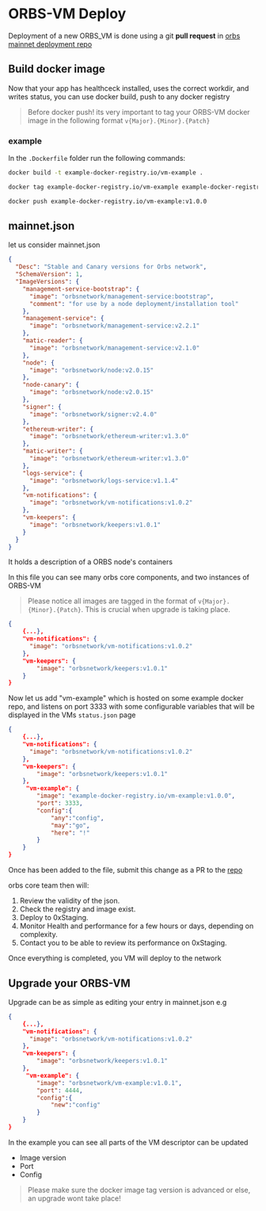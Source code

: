# ORBS-VM Deploy 
Deployment of a new ORBS_VM is done using a git **pull request** in [orbs mainnet deployment repo](https://github.com/orbs-network/mainnet-deployment/blob/main/mainnet.json)

## Build docker image
Now that your app has healthceck installed, uses the correct workdir, and writes status, you can use docker build, push to any docker registry

> Before docker push! its very important to tag your ORBS-VM docker image in the following format ```v{Major}.{Minor}.{Patch}```

### example 
In the ```.Dockerfile``` folder run the following commands:

```bash
docker build -t example-docker-registry.io/vm-example .

docker tag example-docker-registry.io/vm-example example-docker-registry.io/vm-example:v1.0.0

docker push example-docker-registry.io/vm-example:v1.0.0
```

## mainnet.json
let us consider mainnet.json
```json
{
  "Desc": "Stable and Canary versions for Orbs network",
  "SchemaVersion": 1,
  "ImageVersions": {
    "management-service-bootstrap": {
      "image": "orbsnetwork/management-service:bootstrap",
      "comment": "for use by a node deployment/installation tool"
    },
    "management-service": {
      "image": "orbsnetwork/management-service:v2.2.1"
    },
    "matic-reader": {
      "image": "orbsnetwork/management-service:v2.1.0"
    },
    "node": {
      "image": "orbsnetwork/node:v2.0.15"
    },
    "node-canary": {
      "image": "orbsnetwork/node:v2.0.15"
    },
    "signer": {
      "image": "orbsnetwork/signer:v2.4.0"
    },
    "ethereum-writer": {
      "image": "orbsnetwork/ethereum-writer:v1.3.0"
    },
    "matic-writer": {
      "image": "orbsnetwork/ethereum-writer:v1.3.0"
    },
    "logs-service": {
      "image": "orbsnetwork/logs-service:v1.1.4"
    },
    "vm-notifications": {
      "image": "orbsnetwork/vm-notifications:v1.0.2"
    },
    "vm-keepers": {
      "image": "orbsnetwork/keepers:v1.0.1"
    }
  }
}
```

It holds a description of a ORBS node's containers

In this file you can see many orbs core components, and two instances of ORBS-VM

> Please notice all images are tagged in the format of ```v{Major}.{Minor}.{Patch}```. This is crucial when upgrade is taking place.

```json
{
    {...},
    "vm-notifications": {
      "image": "orbsnetwork/vm-notifications:v1.0.2"
    },
    "vm-keepers": {
        "image": "orbsnetwork/keepers:v1.0.1"
    }
}
```

Now let us add "vm-example" which is hosted on some example docker repo, and listens on port 3333 with some configurable variables that
will be displayed in the VMs ```status.json``` page
```json
{
    {...},
    "vm-notifications": {
      "image": "orbsnetwork/vm-notifications:v1.0.2"
    },
    "vm-keepers": {
        "image": "orbsnetwork/keepers:v1.0.1"
    },
     "vm-example": {
        "image": "example-docker-registry.io/vm-example:v1.0.0",
        "port": 3333,
        "config":{
            "any":"config",
            "may":"go",
            "here": "!"
        }
    }
}
```

Once has been added to the file, submit this change as a PR to the [repo](https://github.com/orbs-network/mainnet-deployment)

orbs core team then will:
1. Review the validity of the json.
2. Check the registry and image exist.
3. Deploy to 0xStaging.
4. Monitor Health and performance for a few hours or days, depending on complexity.
5. Contact you to be able to review its performance on 0xStaging.

Once everything is completed, you VM will deploy to the network

## Upgrade your ORBS-VM

Upgrade can be as simple as editing your entry in mainnet.json
e.g

```json
{
    {...},
    "vm-notifications": {
      "image": "orbsnetwork/vm-notifications:v1.0.2"
    },
    "vm-keepers": {
        "image": "orbsnetwork/keepers:v1.0.1"
    },
     "vm-example": {
        "image": "orbsnetwork/vm-example:v1.0.1",
        "port": 4444,
        "config":{
            "new":"config"            
        }
    }
}
```

In the example you can see all parts of the VM descriptor can be updated
- Image version
- Port
- Config

> Please make sure the docker image tag version is advanced or else, an upgrade wont take place! 